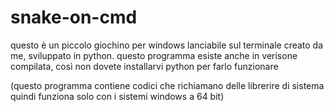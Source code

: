 # snake-on-cmd
questo è un piccolo giochino per windows lanciabile sul terminale creato da me, sviluppato in python.
questo programma esiste anche in verisone compilata, così non dovete installarvi python per farlo funzionare

(questo programma contiene codici che richiamano delle librerire di sistema quindi funziona solo con i sistemi windows a 64 bit)
